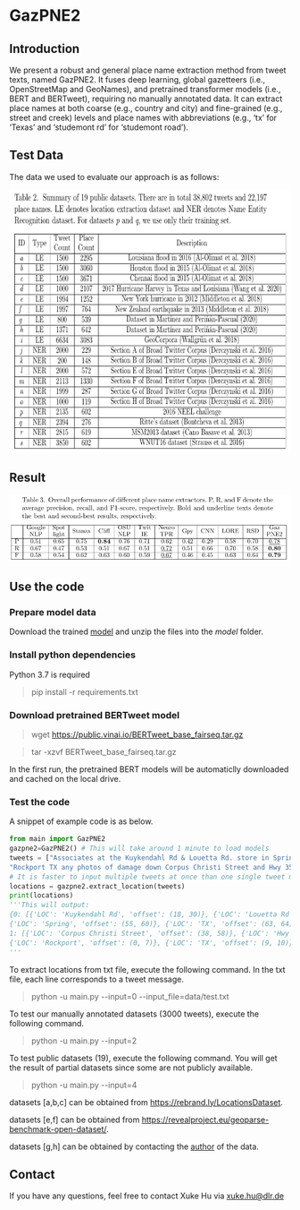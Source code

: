 # GazPNE2
## Introduction

We present  a robust and general place name extraction method from tweet texts, named GazPNE2. It fuses deep learning, global gazetteers (i.e., OpenStreetMap and GeoNames), and pretrained transformer models (i.e., BERT and BERTweet), requiring no manually annotated data. It can extract place names at both coarse (e.g., country and city) and fine-grained (e.g., street and creek) levels and place names with abbreviations (e.g., ‘tx’ for ‘Texas’ and ‘studemont rd’ for ‘studemont road’). 

## Test Data
The data we used to evaluate our approach is as follows:
<p align="center">
<a href="url">
 <img src="figure/data.png" width="700" height="470" ></a>
</p>

## Result
<p align="center">
<a href="url">
 <img src="figure/overall_result.png" ></a>
</p>

## Use the code
### Prepare model data
Download the trained [model](https://drive.google.com/file/d/1vN0dGBS2JvyKjaZ6eb-u_o6Veq5p9uFv/view?usp=sharin) and unzip the files into the _model_ folder.

### Install python dependencies
Python 3.7 is required

> pip install -r requirements.txt

### Download pretrained BERTweet model
> wget https://public.vinai.io/BERTweet_base_fairseq.tar.gz

> tar -xzvf BERTweet_base_fairseq.tar.gz

In the first run, the pretrained BERT models will be automaticlly downloaded and cached on the local drive.


### Test the code
A snippet of example code is as below.

```python
from main import GazPNE2
gazpne2=GazPNE2() # This will take around 1 minute to load models
tweets = ["Associates at the Kuykendahl Rd & Louetta Rd. store in Spring, TX gave our customers a reason to smile",\
"Rockport TX any photos of damage down Corpus Christi Street and Hwy 35 area? #houstonflood"]
# It is faster to input multiple tweets at once than one single tweet mutiple times. 
locations = gazpne2.extract_location(tweets)
print(locations)
'''This will output:
{0: [{'LOC': 'Kuykendahl Rd', 'offset': (18, 30)}, {'LOC': 'Louetta Rd', 'offset': (34, 43)},
{'LOC': 'Spring', 'offset': (55, 60)}, {'LOC': 'TX', 'offset': (63, 64)}], 
1: [{'LOC': 'Corpus Christi Street', 'offset': (38, 58)}, {'LOC': 'Hwy 35', 'offset': (64, 69)},
{'LOC': 'Rockport', 'offset': (0, 7)}, {'LOC': 'TX', 'offset': (9, 10)}, {'LOC': 'houston', 'offset': (78, 84)}]}
'''
```

To extract locations from txt file, execute the following command. In the txt file, each line corresponds to a tweet message.

> python -u main.py --input=0 --input_file=data/test.txt


To test our manually annotated datasets (3000 tweets), execute the following command.

> python -u main.py --input=2

To test public datasets (19), execute the following command. You will get the result of partial datasets since some are not publicly available.

> python -u main.py --input=4
> 
datasets [a,b,c]  can be obtained from https://rebrand.ly/LocationsDataset.

datasets [e,f] can be obtained from https://revealproject.eu/geoparse-benchmark-open-dataset/.

datasets [g,h] can be obtained by contacting the [author](https://www.researchgate.net/publication/342550989_Knowledge-based_rules_for_the_extraction_of_complex_fine-grained_locative_references_from_tweets) of the data.

## Contact
If you have any questions, feel free to contact Xuke Hu via xuke.hu@dlr.de
